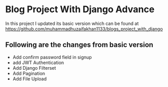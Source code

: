 # Blog Project With Django Advance
In this project I updated its basic version which can be found at https://github.com/muhammadhuzaifakhan1133/blogs_project_with_django
## Following are the changes from basic version
- Add confirm password field in signup
- add JWT Authentication
- Add Django Filterset
- Add Pagination
- Add File Upload
